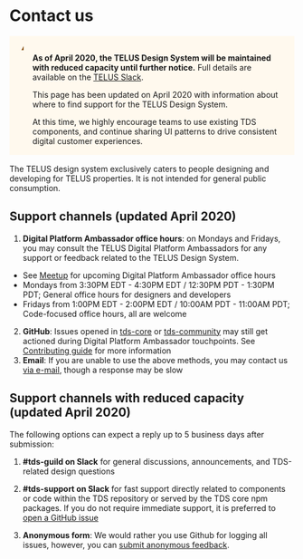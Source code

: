 # Contact us

<div style="display: flex; flex-direction: row; wrap: nowrap; padding: 1rem; background-color: rgb(255, 249, 238); margin-bottom: 1rem;">
  <div style="margin-right: 1rem; height: 100%;">
    <svg style="display: inline-block; vertical-align: middle;" width="20" height="20">
      <path
        fill="#8C5415"
        fill-rule="evenodd"
        d="M10.878 1.61l8.315 15.244a1 1 0 0 1-.878 1.48H1.685a1 1 0 0 1-.878-1.48L9.122 1.61a1 1 0 0 1 1.756 0zM10 16.794c.46 0 .833-.402.833-.898 0-.495-.373-.897-.833-.897-.46 0-.833.402-.833.897 0 .496.373.898.833.898zm-.022-2.885c.347 0 .63-.297.64-.67l.179-6.698c.01-.388-.28-.709-.64-.709h-.35c-.361 0-.65.32-.64.708l.171 6.699c.01.373.294.67.64.67z"
      />
    </svg>
  </div>
  <div>
    <p>
      <strong>As of April 2020, the TELUS Design System will be maintained with reduced capacity until further notice.</strong>
      Full details are available on the <a href="https://telusdigital.slack.com/archives/C02B5E4AC/p1587147916343700">TELUS Slack</a>.
    </p>
    <p>
      This page has been updated on April 2020 with information about where to find support for the TELUS Design System.
    </p>
    <p style="margin-bottom: 0;">
      At this time, we highly encourage teams to use existing TDS components, and continue sharing UI patterns to drive consistent digital customer experiences.
    </p>
  </div>
</div>

The TELUS design system exclusively caters to people designing and developing for TELUS properties.
It is not intended for general public consumption.

## Support channels (updated April 2020)

<!-- prettier-ignore-start -->

1. **Digital Platform Ambassador office hours**: on Mondays and Fridays, you may consult the TELUS Digital Platform Ambassadors for any support or feedback related to the TELUS Design System.
  - See [Meetup](https://www.meetup.com/TELUS-Digital/events/) for upcoming Digital Platform Ambassador office hours
  - Mondays from 3:30PM EDT - 4:30PM EDT / 12:30PM PDT - 1:30PM PDT; General office hours for designers and developers
  - Fridays from 1:00PM EDT - 2:00PM EDT / 10:00AM PDT - 11:00AM PDT; Code-focused office hours, all are welcome
2. **GitHub**: Issues opened in [tds-core](https://github.com/telus/tds-core/issues) or [tds-community](https://github.com/telus/tds-community/issues/) may still get actioned during Digital Platform Ambassador touchpoints. See [Contributing guide](contributing/contributing.md#how-to) for more information
3. **Email**: If you are unable to use the above methods, you may contact us [via e-mail](mailto:n6k7q6p0r9m4c1l4@telusdigital.slack.com), though a response may be slow

<!-- prettier-ignore-end -->

## Support channels with reduced capacity (updated April 2020)

The following options can expect a reply up to 5 business days after submission:

1. **#tds-guild on Slack** for general discussions, announcements, and TDS-related design questions

2. **#tds-support on Slack** for fast support directly related to components or code within the TDS repository or served by the TDS core npm packages. If you do not require immediate support, it is preferred to [open a GitHub issue](contributing/contributing.md#1-submit-issue)

3. **Anonymous form**: We would rather you use Github for logging all issues, however, you can [submit anonymous feedback](http://bit.ly/TDSAnonFeedback).
